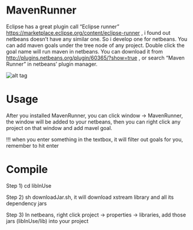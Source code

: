 # MavenRunner

Eclipse has a great plugin call “Eclipse runner” https://marketplace.eclipse.org/content/eclipse-runner , i found out netbeans doesn’t have any similar one. So i develop one for netbeans. You can add maven goals under the tree node of any project. Double click the goal name will run maven in netbeans. You can download it from http://plugins.netbeans.org/plugin/60365/?show=true , or search “Maven Runner” in netbeans’ plugin manager.

![alt tag](http://peter.kingofcoders.com/wp-content/uploads/2015/09/Maven-runner-big.png)

# Usage

After you installed MavenRunner, you can click window -> MavenRunner, the window will be added to your netbeans, then you can right click any project on that window and add mavel goal.

!!! when you enter something in the textbox, it will filter out goals for you, remember to hit enter

# Compile

Step 1) cd libInUse

Step 2) sh downloadJar.sh, it will download xstream library and all its dependency jars

Step 3) In netbeans, right click project -> properties -> libraries, add those jars (libInUse/lib) into your project
